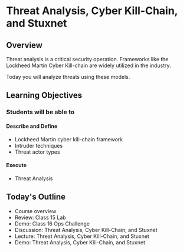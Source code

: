 # Threat Analysis, Cyber Kill-Chain, and Stuxnet

## Overview

Threat analysis is a critical security operation. Frameworks like the Lockheed Martin Cyber Kill-chain are widely utilized in the industry.

Today you will analyze threats using these models.  
 
## Learning Objectives

### Students will be able to

#### Describe and Define

- Lockheed Martin cyber kill-chain framework
- Intruder techniques
- Threat actor types

#### Execute

- Threat Analysis

## Today's Outline

- Course overview
- Review: Class 15 Lab
- Demo: Class 16 Ops Challenge
- Discussion: Threat Analysis, Cyber Kill-Chain, and Stuxnet 
- Lecture: Threat Analysis, Cyber Kill-Chain, and Stuxnet
- Demo: Threat Analysis, Cyber Kill-Chain, and Stuxnet

